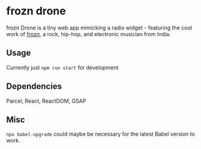 # frozn drone

frozn Drone is a tiny web app mimicking a radio widget - featuring the cool work of [frozn](https://www.instagram.com/TheFroznColors/), a rock, hip-hop, and electronic musician from India.


## Usage

Currently just ```npm run start``` for development

## Dependencies 

Parcel, React, ReactDOM, GSAP

## Misc 

```npx babel-upgrade``` could maybe be necessary for the latest Babel version to work.
